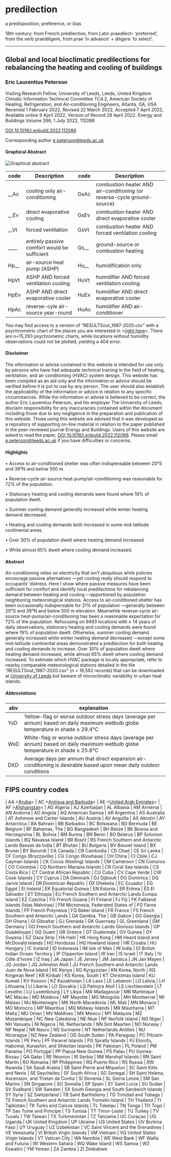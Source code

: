 # predilection

a predisposition, preference, or bias

18th century: from French prédilection, from Latin praedilect- ‘preferred’, from the verb praediligere, from prae ‘in advance’ + diligere ‘to select’.

---------------------------------------

## Global and local bioclimatic predilections for rebalancing the heating and cooling of buildings
### Eric Laurentius Peterson
Visiting Research Fellow, University of Leeds, Leeds, United Kingdom
Climatic Information Technical Committee TC4.2, American Society of Heating, Refrigeration, and Air-conditioning Engineers, Atlanta, GA, USA
Received 1 February 2022, Revised 22 March 2022, Accepted 7 April 2022, Available online 9 April 2022, Version of Record 29 April 2022.
Energy and Buildings Volume 266, 1 July 2022, 112088

[DOI 10.1016/j.enbuild.2022.112088](https://doi.org/10.1016/j.enbuild.2022.112088)

Corresponding author <e.peterson@leeds.ac.uk>

#### Graphical Abstract
![Graphical abstract](https://bioclimatic.github.io/predilection/Graphical_Abstract.jpg "Graphical abstract")

| code | Description | code | Description |
| ---- | ----------- | ---- | ----------- |
| __Ac | cooling only air-conditioning | GsAc | combustion heater AND air-conditioning (or reverse-cycle ground-source)|
| __Ev | direct evaporative cooling | GsEv | combustion heater AND direct evaporative cooler |
| __Vt | forced ventilation | GsVt | combustion heater AND forced ventilation cooling |
| ____ | entirely passive comfort would be sufficient | Gs__ | ground-source or combustion heating |
| Hp__ | air-source heat pump (ASHP) | Hu__ | humidification only |
| HpVt | ASHP AND forced ventilation cooling | HuVt | humidifier AND forced ventilation cooling |
| HpEv | ASHP AND direct evaporative cooler | HuEv | humidifier AND direct evaporative cooler |
| HpAc | reverse-cyle air-source year-round | HuAc | humidifier AND air-conditioner |

You may find access to a version of “RESULTSout_1987-2020.csv” with a psychrometric chart of the places you are interested in >[right here](https://bioclimatic.github.io/predilection/RESULTSout_1987-2020_psych.htm)<.  There are n=15,293 psychrometric charts, while locations without humidity observations could not be plotted, yielding a 404 error.  

#### Disclaimer
The information or advise contained in this website is intended for use only by persons who have had adequate technical training in the field of heating, ventilation, and air conditioning (HVAC) system design. This website has been compiled as an aid only and the information or advice should be verified before it is put to use by any person. The user should also establish the applicability of the information or advice in relation to any specific circumstances. While the information or advise is believed to be correct, the author Eric Laurentius Peterson, and his employer The University of Leeds, disclaim responsibility for any inaccuracies contained within the document including those due to any negligence in the preparation and publication of this website. Those using this website are advised that it was developed as a repository of supporting on-line material in relation to the paper published in the peer-reviewed journal Energy and Buildings. Users of this website are asked to read the paper, [DOI 10.1016/j.enbuild.2022.112088](https://doi.org/10.1016/j.enbuild.2022.112088).  Please email  <e.peterson@leeds.ac.uk> if you have difficulties or concerns.

#### Highlights

• Access to air-conditioned shelter was often indispensable between 20°S and 39°N and below 500 m.

• Reverse-cycle air-source heat-pump/air-conditioning was reasonable for 72% of the population.

• Stationary heating and cooling demands were found where 19% of population dwelt.

• Summer cooling demand generally increased while winter heating demand decreased.

• Heating and cooling demands both increased in some mid-latitude continental areas.

• Over 30% of population dwelt where heating demand increased.

• While almost 65% dwelt where cooling demand increased.

#### Abstract
Air-conditioning relies on electricity that isn’t ubiquitous while policies encourage passive alternatives —yet cooling really should respond to occupants’ distress. Here I show where passive measures have been sufficient for comfort and identify local predilections for rebalancing demand between heating and cooling —apportioned by population neighboring meteorological stations. Access to air-conditioned shelter has been occasionally indispensable for 21% of population —generally between 20°S and 39°N and below 500 m elevation. Meanwhile reverse-cycle air-source heat-pump/air-conditioning has been a reasonable expectation for 72% of the population. Refocusing on 9493 locations with ≥ 14 years of daily observations, stationary heating and cooling demands were found where 19% of population dwelt. Otherwise, summer cooling demand generally increased while winter heating demand decreased —except some mid-latitude continental areas demonstrated a predilection for both heating and cooling demands to increase. Over 30% of population dwelt where heating demand increased, while almost 65% dwelt where cooling demand increased. To estimate which HVAC package is locally appropriate, refer to nearby comparable meteorological stations detailed in the file “RESULTSout_1987-2020.csv” (n = 16,582 records) that can be downloaded at [University of Leeds](https://doi.org/10.5518/967) but beware of microclimatic variability in urban heat islands.

##### Abbreviations

| abv | explanation |
| --- | --- |
| YsD | Yellow-flag or worse outdoor stress days (average per annum) based on daily maximum wetbulb globe temperature in shade ≥ 29.4°C |
| WsD | White-flag or worse outdoor stress days (average per annum) based on daily maximum wetbulb globe temperature in shade ≥ 25.6°C |
| DXD | Average days per annum that direct expansion air-conditioning is desirable based upon mean daily outdoor conditions |

## FIPS country codes

| AA	 >[Aruba](https://bioclimatic.github.io/CC/CCs/RESULTSout_1987-2020_psych_AA.htm)<
| AC	 >[Antigua and Barbuda](https://bioclimatic.github.io/CC/CCs/RESULTSout_1987-2020_psych_AC.htm)<
| AE	 >[United Arab Emirates](https://bioclimatic.github.io/CC/CCs/RESULTSout_1987-2020_psych_AE.htm)<
| AF	 >[Afghanistan](https://bioclimatic.github.io/CC/CCs/RESULTSout_1987-2020_psych_AF.htm)<
| AG	 Algeria
| AJ	 Azerbaijan
| AL	 Albania
| AM	 Armenia
| AN	 Andorra
| AO	 Angola
| AQ	 American Samoa
| AR	 Argentina
| AS	 Australia
| AT	 Ashmore and Cartier Islands
| AU	 Austria
| AV	 Anguilla
| AX	 Akrotiri
| AY	 Antarctica
| BA	 Bahrain
| BB	 Barbados
| BC	 Botswana
| BD	 Bermuda
| BE	 Belgium
| BF	 Bahamas, The
| BG	 Bangladesh
| BH	 Belize
| BK	 Bosnia and Herzegovina
| BL	 Bolivia
| BM	 Burma
| BN	 Benin
| BO	 Belarus
| BP	 Solomon Islands
| BQ	 Navassa Island
| BR	 Brazil
| BS	 French Southern and Antarctic Lands Bassas da India
| BT	 Bhutan
| BU	 Bulgaria
| BV	 Bouvet Island
| BX	 Brunei
| BY	 Burundi
| CA	 Canada
| CB	 Cambodia
| CD	 Chad
| CE	 Sri Lanka
| CF	 Congo (Brazzaville)
| CG	 Congo (Kinshasa)
| CH	 China
| CI	 Chile
| CJ	 Cayman Islands
| CK	 Cocos (Keeling) Islands
| CM	 Cameroon
| CN   Comoros
| CO	 Colombia
| CQ	 Northern Mariana Islands
| CR	 Coral Sea Islands
| CS	 Costa Rica
| CT	 Central African Republic
| CU	 Cuba
| CV	 Cape Verde
| CW	 Cook Islands
| CY	 Cyprus
| DA	 Denmark
| DJ	 Djibouti
| DO	 Dominica
| DQ	 Jarvis Island
| DR	 Dominican Republic
| DX	 Dhekelia
| EC	 Ecuador
| EG	 Egypt
| EI	 Ireland
| EK	 Equatorial Guinea
| EN	 Estonia
| ER	 Eritrea
| ES	 El Salvador
| ET	 Ethiopia
| EU	French Southern and Antarctic Lands Europa Island
| EZ	 Czechia
| FG	 French Guiana
| FI	 Finland
| FJ	 Fiji
| FK	 Falkland Islands (Islas Malvinas)
| FM	 Micronesia, Federated States of
| FO	 Faroe Islands
| FP	 French Polynesia
| FQ	 Baker Island
| FR	 France
| FS	 French Southern and Antarctic Lands
| GA	 Gambia, The
| GB	 Gabon
| GG	 Georgia
| GH	 Ghana
| GI	 Gibraltar
| GJ	 Grenada
| GK	 Guernsey
| GL	 Greenland
| GM	 Germany
| GO	 French Southern and Antarctic Lands Glorioso Islands
| GP	 Guadeloupe
| GQ	 Guam
| GR	 Greece
| GT	 Guatemala
| GV	 Guinea
| GY	 Guyana
| GZ	 Gaza Strip
| HA	 Haiti
| HK	 Hong Kong
| HM	 Heard Island and McDonald Islands
| HO	 Honduras
| HQ	 Howland Island
| HR	 Croatia
| HU	 Hungary
| IC	 Iceland
| ID	 Indonesia
| IM	 Isle of Man
| IN	 India
| IO	 British Indian Ocean Territory
| IP	 Clipperton Island
| IR	 Iran
| IS	 Israel
| IT	 Italy
| IV	 Côte d'Ivoire
| IZ	 Iraq
| JA	 Japan
| JE	 Jersey
| JM	 Jamaica
| JN	 Jan Mayen
| JO	 Jordan
| JQ	 Johnston Atoll
| JU	 French Southern and Antarctic Lands Juan de Nova Island
| KE	 Kenya
| KG	 Kyrgyzstan
| KN	 Korea, North
| KQ	 Kingman Reef
| KR	 Kiribati
| KS	 Korea, South
| KT	 Christmas Island
| KU	 Kuwait
| KV	 Kosovo
| KZ	 Kazakhstan
| LA	 Laos
| LE	 Lebanon
| LG	 Latvia
| LH	 Lithuania
| LI	 Liberia
| LO	 Slovakia
| LQ	 Palmyra Atoll
| LS	 Liechtenstein
| LT	 Lesotho
| LU	 Luxembourg
| LY	 Libya
| MA	 Madagascar
| MB	 Martinique
| MC	 Macau
| MD	 Moldova
| MF	 Mayotte
| MG	 Mongolia
| MH	 Montserrat
| MI	 Malawi
| MJ   Montenegro
| MK	 North Macedonia
| ML	 Mali
| MN	 Monaco
| MO	 Morocco
| MP	 Mauritius
| MQ	 Midway Islands
| MR	 Mauritania
| MT	 Malta
| MU	 Oman
| MV	 Maldives
| MX	 Mexico
| MY	 Malaysia
| MZ	 Mozambique
| NC	 New Caledonia
| NE	 Niue
| NF	 Norfolk Island
| NG	 Niger
| NH	 Vanuatu
| NI	 Nigeria
| NL	 Netherlands
| NN	 Sint Maarten
| NO	 Norway
| NP	   Nepal
| NR	 Nauru
| NS	 Suriname
| NT	 Netherlands Antilles
| NU	 Nicaragua
| NZ	 New Zealand
| OD	 South Sudan
| PA	 Paraguay
| PC	 Pitcairn Islands
| PE	 Peru
| PF	 Paracel Islands
| PG	 Spratly Islands
| PJ	 Etorofu, Habomai, Kunashiri, and Shikotan Islands
| PK	 Pakistan
| PL	 Poland
| PM	 Panama
| PO	 Portugal
| PP	 Papua New Guinea
| PS	 Palau
| PU	 Guinea-Bissau
| QA	 Qatar
| RE	 Réunion
| RI	 Serbia
| RM	 Marshall Islands
| RN	 Saint Martin
| RO	 Romania
| RP	 Philippines
| RQ	 Puerto Rico
| RS	 Russia
| RW	 Rwanda
| SA	 Saudi Arabia
| SB	 Saint Pierre and Miquelon
| SC	 Saint Kitts and Nevis
| SE	 Seychelles
| SF	 South Africa
| SG	 Senegal
| SH	 Saint Helena, Ascension, and Tristan da Cunha
| SI	 Slovenia
| SL	 Sierra Leone
| SM	 San Marino
| SN	 Singapore
| SO	 Somalia
| SP	 Spain
| ST	 Saint Lucia
| SU	 Sudan
| SV	 Svalbard
| SW	 Sweden
| SX	 South Georgia and South Sandwich Islands
| SY	 Syria
| SZ	 Switzerland
| TB	 Saint Barthelemy
| TD	 Trinidad and Tobago
| TE	French Southern and Antarctic Lands Tromelin Island
| TH	 Thailand
| TI	 Tajikistan
| TK	 Turks and Caicos Islands
| TL	 Tokelau
| TN	 Tonga
| TO	 Togo
| TP	 Sao Tome and Principe
| TS	 Tunisia
| TT	 Timor-Leste
| TU	 Turkey
| TV	 Tuvalu
| TW	 Taiwan
| TX	 Turkmenistan
| TZ	 Tanzania
| UC	 Curaçao
| UG	 Uganda
| UK	 United Kingdom
| UP	 Ukraine
| US	 United States
| UV	 Burkina Faso
| UY	 Uruguay
| UZ	 Uzbekistan
| VC	 Saint Vincent and the Grenadines
| VE	 Venezuela
| VI	 British Virgin Islands
| VM	 Vietnam
| VQ	 United States Virgin Islands
| VT	 Vatican City
| WA	 Namibia
| WE	 West Bank
| WF	 Wallis and Futuna
| WI	 Western Sahara
| WQ	 Wake Island
| WS	 Samoa
| WZ	 Eswatini
| YM	 Yemen
| ZA	 Zambia
| ZI	 Zimbabwe
